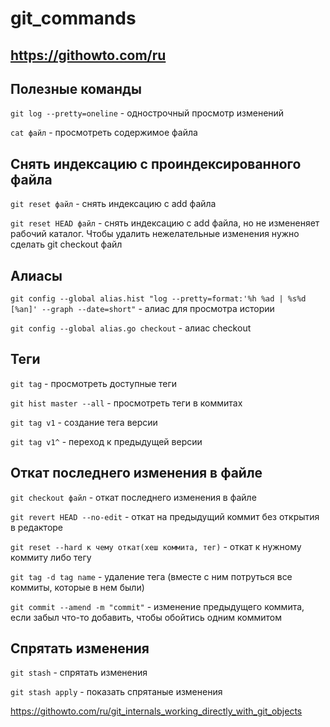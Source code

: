 # git_commands

## https://githowto.com/ru

## Полезные команды

```git log --pretty=oneline``` - однострочный просмотр изменений

```cat файл``` - просмотреть содержимое файла


## Снять индексацию с проиндексированного файла

```git reset файл``` - снять индексацию с add файла

```git reset HEAD файл``` - снять индексацию с add файла, но не измененяет рабочий каталог. Чтобы удалить нежелательные изменения нужно сделать git checkout файл

## Алиасы

```git config --global alias.hist "log --pretty=format:'%h %ad | %s%d [%an]' --graph --date=short"``` - алиас для просмотра истории

```git config --global alias.go checkout``` - алиас checkout

## Теги

```git tag``` - просмотреть доступные теги

```git hist master --all``` - просмотреть теги в коммитах

```git tag v1``` - создание тега версии

```git tag v1^``` - переход к предыдущей версии

## Откат последнего изменения в файле

```git checkout файл``` - откат последнего изменения в файле

```git revert HEAD --no-edit``` - откат на предыдущий коммит без открытия в редакторе

```git reset --hard к чему откат(хеш коммита, тег)``` - откат к нужному коммиту либо тегу

```git tag -d tag name``` - удаление тега (вместе с ним потруться все коммиты, которые в нем были) 

```git commit --amend -m "commit"``` - изменение предыдущего коммита, если забыл что-то добавить, чтобы обойтись одним коммитом

## Спрятать изменения

```git stash``` - спрятать изменения

```git stash apply``` - показать спрятаные изменения

https://githowto.com/ru/git_internals_working_directly_with_git_objects
